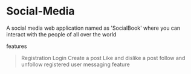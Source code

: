 # Social-Media
A social media web application named as 
'SocialBook' where you can interact with the people of all over the world

features
>Registration
>Login
>Create a post
>Like and dislike a post
>follow and unfollow registered user
>messaging feature

